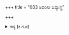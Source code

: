 +++
title = "033 ಅದರಿನೀ ದಿವ್ಯಾಸ್ತ್ರ"

+++

<details><summary>ಗದ್ಯ (ಕ.ಗ.ಪ) </summary>

33. “ಆದ್ದರಿಂದ ಎಷ್ಟು ಉತ್ತಮವಾದ ಅಸ್ತ್ರಗಳಿದ್ದರೂ ಅವು ಯುದ್ಧಭೂಮಿಯಲ್ಲಿ ಕಾದಲು ನಿಂತಾಗ ಕೆಲಸ ಮಾಡಲಾರವು. (ಇಲ್ಲದಿದ್ದರೆ) ಶಲ್ಯ, ಅರ್ಜುನನನ್ನು ಕೊಲ್ಲುವುದು ದೊಡ್ಡ ಮಾತೇನಲ್ಲ. (ಏನು ಮಾಡುವುದು?) ನಮ್ಮ ಕುರುಪತಿಯ (ದೈವ ಕೆಟ್ಟದ್ದು) ಅವನು ಪುಣ್ಯಹೀನನು. ಇದು ನನ್ನ ಸಂಗತಿ. ನನ್ನಲ್ಲಿ ಸಮಯಕ್ಕೆ ಒದಗತಕ್ಕ ಬೇರೆ ಬಾಣಗಳಿವೆ. ಅರಸನ ದೈವದಲ್ಲಿ ಅಭ್ಯುದಯವಾಗುವದು ಬರೆದಿದ್ದರೆ ನಾನು ವೈರಿಗಳನ್ನು ಗೆದ್ದು ತೋರಿಸುತ್ತೇನೆ” ಎಂದು ಕರ್ಣನು ಅಂದನು.
</details>
